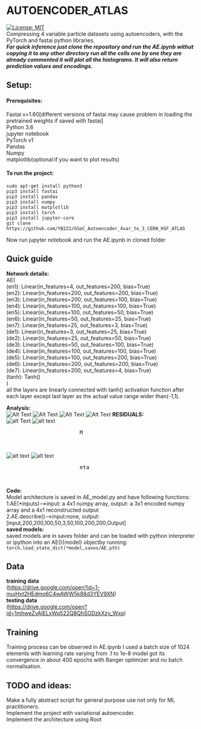 # AUTOENCODER_ATLAS
[![License: MIT](https://img.shields.io/badge/License-MIT-yellow.svg)](https://opensource.org/licenses/MIT)<br />
Compressing 4 variable particle datasets using autoencoders, with the PyTorch and fastai python libraries.<br />
***For quick inference just clone the repository and run the AE.ipynb withut copying it to any other directory run all the cells one by one they are already commented it will plot all the histograms. It will also return prediction values and encodings.***  



## Setup:
#### Prerequisites:
Fastai v=1.60[different versions of fastai may cause problem in loading the pretrained weights if saved with fastai]<br />
Python 3.6<br />
jupyter notebook<br />
PyTorch v1<br />
Pandas<br />
Numpy<br />
matplotlib(optional:if you want to plot results)<br />

#### To run the project:

```
sudo apt-get install python3
pip3 install fastai
pip3 install pandas
pip3 install numpy
pip3 install matplotlib
pip3 install torch
pip3 install jupyter-core
git clone https://github.com/YB221/GSoC_Autoencoder_4var_to_3_CERN_HSF_ATLAS
```

Now run jupyter notebook and run the AE.ipynb in cloned folder

## Quick guide
**Network details:**
<br />AE(
  <br />(en1): Linear(in_features=4, out_features=200, bias=True)
  <br />(en2): Linear(in_features=200, out_features=200, bias=True)
  <br />(en3): Linear(in_features=200, out_features=100, bias=True)
  <br />(en4): Linear(in_features=100, out_features=100, bias=True)
  <br />(en5): Linear(in_features=100, out_features=50, bias=True)
  <br />(en6): Linear(in_features=50, out_features=25, bias=True)
  <br />(en7): Linear(in_features=25, out_features=3, bias=True)
  <br />(de1): Linear(in_features=3, out_features=25, bias=True)
  <br />(de2): Linear(in_features=25, out_features=50, bias=True)
  <br />(de3): Linear(in_features=50, out_features=100, bias=True)
  <br />(de4): Linear(in_features=100, out_features=100, bias=True)
  <br />(de5): Linear(in_features=100, out_features=200, bias=True)
  <br />(de6): Linear(in_features=200, out_features=200, bias=True)
  <br />(de7): Linear(in_features=200, out_features=4, bias=True)
  <br />(tanh): Tanh()<br />
)<br />
all the layers are linearly connected with tanh() activation function after each layer except last layer as the actual value range wider than(-1,1).

**Analysis:** <br />
![Alt Text](https://github.com/YB221/GSoC_Autoencoder_4var_to_3_CERN_HSF_ATLAS/blob/master/images/M.jpeg)
![Alt Text](https://github.com/YB221/GSoC_Autoencoder_4var_to_3_CERN_HSF_ATLAS/blob/master/images/eta.jpeg)
![Alt Text](https://github.com/YB221/GSoC_Autoencoder_4var_to_3_CERN_HSF_ATLAS/blob/master/images/phi.jpeg)
![Alt Text](https://github.com/YB221/GSoC_Autoencoder_4var_to_3_CERN_HSF_ATLAS/blob/master/images/pt.jpeg)
**RESIDUALS:**<br />
![alt Text](https://github.com/YB221/GSoC_Autoencoder_4var_to_3_CERN_HSF_ATLAS/blob/master/images/download%20(1).png)
![alt text](https://github.com/YB221/GSoC_Autoencoder_4var_to_3_CERN_HSF_ATLAS/blob/master/images/download%20(2).png)<br />
 <pre>                       M                                                  phi</pre><br />
![alt text](https://github.com/YB221/GSoC_Autoencoder_4var_to_3_CERN_HSF_ATLAS/blob/master/images/download%20(3).png)
![alt text](https://github.com/YB221/GSoC_Autoencoder_4var_to_3_CERN_HSF_ATLAS/blob/master/images/download%20(4).png)<br />
 <pre>                       eta                                                pt</pre><br />

**Code:**<br /> Model architecture is saved in AE_model.py and have following functions:<br />
1.AE(*inputs)-->input: a 4x1 numpy array, output: a 3x1 encoded numpy array and a 4x1 reconstructed output<br />
2.AE.describe()-->input:none, output:[input,200,200,100,50,3,50,100,200,200,Output]<br />
**saved models:**<br />
saved models are in saves folder and can be loaded with python interpreter or ipython into an AE(){model} objectby running:<br />
`torch.load_state_dict(*model,saves/AE.pth)`

## Data <br />
**training data**<br />
(https://drive.google.com/open?id=1-mujHxt2HEdmo6C4wAWW5k88d3YEV9XN)<br />
**testing data**<br />
(https://drive.google.com/open?id=1mhweZvAIELxWq522Q8QhSGDzkXzy_Wxq)<br />
## Training<br />
Training process can be observed in AE.ipynb I used a batch size of 1024 elements with learning rate varying from .1 to 1e-8
model got its convergence in about 400 epochs with Ranger optimizer and no batch normalisation.

## TODO and ideas:
Make a fully abstract script for general purpose use not only for ML practitioners.<br />
Implement the project with variational autoencoder.<br />
Implement the architecture using Root
